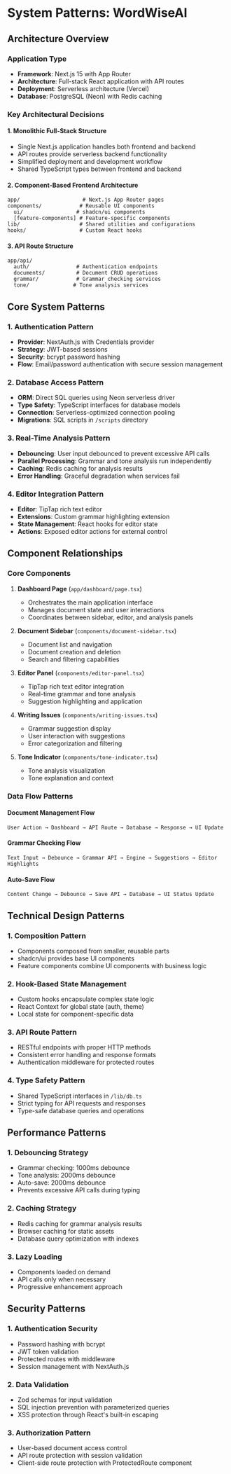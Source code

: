 # System Patterns: WordWiseAI

## Architecture Overview

### Application Type
- **Framework**: Next.js 15 with App Router
- **Architecture**: Full-stack React application with API routes
- **Deployment**: Serverless architecture (Vercel)
- **Database**: PostgreSQL (Neon) with Redis caching

### Key Architectural Decisions

#### 1. Monolithic Full-Stack Structure
- Single Next.js application handles both frontend and backend
- API routes provide serverless backend functionality
- Simplified deployment and development workflow
- Shared TypeScript types between frontend and backend

#### 2. Component-Based Frontend Architecture
```
app/                    # Next.js App Router pages
components/            # Reusable UI components
  ui/                 # shadcn/ui components
  [feature-components] # Feature-specific components
lib/                   # Shared utilities and configurations
hooks/                 # Custom React hooks
```

#### 3. API Route Structure
```
app/api/
  auth/               # Authentication endpoints
  documents/          # Document CRUD operations
  grammar/            # Grammar checking services
  tone/              # Tone analysis services
```

## Core System Patterns

### 1. Authentication Pattern
- **Provider**: NextAuth.js with Credentials provider
- **Strategy**: JWT-based sessions
- **Security**: bcrypt password hashing
- **Flow**: Email/password authentication with secure session management

### 2. Database Access Pattern
- **ORM**: Direct SQL queries using Neon serverless driver
- **Type Safety**: TypeScript interfaces for database models
- **Connection**: Serverless-optimized connection pooling
- **Migrations**: SQL scripts in `/scripts` directory

### 3. Real-Time Analysis Pattern
- **Debouncing**: User input debounced to prevent excessive API calls
- **Parallel Processing**: Grammar and tone analysis run independently
- **Caching**: Redis caching for analysis results
- **Error Handling**: Graceful degradation when services fail

### 4. Editor Integration Pattern
- **Editor**: TipTap rich text editor
- **Extensions**: Custom grammar highlighting extension
- **State Management**: React hooks for editor state
- **Actions**: Exposed editor actions for external control

## Component Relationships

### Core Components
1. **Dashboard Page** (`app/dashboard/page.tsx`)
   - Orchestrates the main application interface
   - Manages document state and user interactions
   - Coordinates between sidebar, editor, and analysis panels

2. **Document Sidebar** (`components/document-sidebar.tsx`)
   - Document list and navigation
   - Document creation and deletion
   - Search and filtering capabilities

3. **Editor Panel** (`components/editor-panel.tsx`)
   - TipTap rich text editor integration
   - Real-time grammar and tone analysis
   - Suggestion highlighting and application

4. **Writing Issues** (`components/writing-issues.tsx`)
   - Grammar suggestion display
   - User interaction with suggestions
   - Error categorization and filtering

5. **Tone Indicator** (`components/tone-indicator.tsx`)
   - Tone analysis visualization
   - Tone explanation and context

### Data Flow Patterns

#### Document Management Flow
```
User Action → Dashboard → API Route → Database → Response → UI Update
```

#### Grammar Checking Flow
```
Text Input → Debounce → Grammar API → Engine → Suggestions → Editor Highlights
```

#### Auto-Save Flow
```
Content Change → Debounce → Save API → Database → UI Status Update
```

## Technical Design Patterns

### 1. Composition Pattern
- Components composed from smaller, reusable parts
- shadcn/ui provides base UI components
- Feature components combine UI components with business logic

### 2. Hook-Based State Management
- Custom hooks encapsulate complex state logic
- React Context for global state (auth, theme)
- Local state for component-specific data

### 3. API Route Pattern
- RESTful endpoints with proper HTTP methods
- Consistent error handling and response formats
- Authentication middleware for protected routes

### 4. Type Safety Pattern
- Shared TypeScript interfaces in `/lib/db.ts`
- Strict typing for API requests and responses
- Type-safe database queries and operations

## Performance Patterns

### 1. Debouncing Strategy
- Grammar checking: 1000ms debounce
- Tone analysis: 2000ms debounce
- Auto-save: 2000ms debounce
- Prevents excessive API calls during typing

### 2. Caching Strategy
- Redis caching for grammar analysis results
- Browser caching for static assets
- Database query optimization with indexes

### 3. Lazy Loading
- Components loaded on demand
- API calls only when necessary
- Progressive enhancement approach

## Security Patterns

### 1. Authentication Security
- Password hashing with bcrypt
- JWT token validation
- Protected routes with middleware
- Session management with NextAuth.js

### 2. Data Validation
- Zod schemas for input validation
- SQL injection prevention with parameterized queries
- XSS protection through React's built-in escaping

### 3. Authorization Pattern
- User-based document access control
- API route protection with session validation
- Client-side route protection with ProtectedRoute component 
